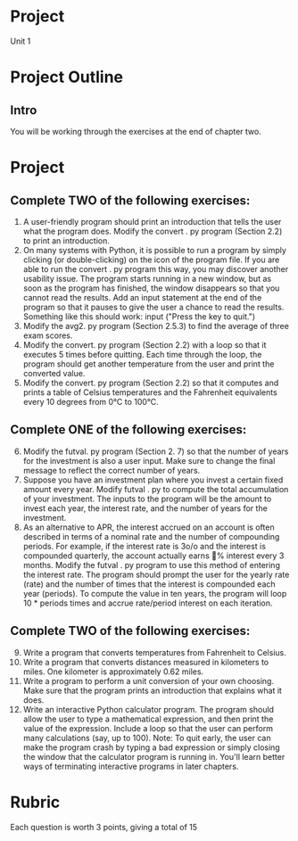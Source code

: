 # Project

Unit 1 

# Project Outline #

## Intro ##

You will be working through the exercises at the end of chapter two. 

# Project #

## Complete TWO of the following exercises: ##

1. A user-friendly program should print an introduction that tells the user
what the program does. Modify the convert . py program (Section 2.2) to
print an introduction.
2. On many systems with Python, it is possible to run a program by simply
clicking (or double-clicking) on the icon of the program file. If you are
able to run the convert . py program this way, you may discover another
usability issue. The program starts running in a new window, but as soon
as the program has finished, the window disappears so that you cannot
read the results. Add an input statement at the end of the program so
that it pauses to give the user a chance to read the results. Something like
this should work:
input ("Press the <Enter> key to quit.")
3. Modify the avg2. py program (Section 2.5.3) to find the average of three
exam scores.
4. Modify the convert. py program (Section 2.2) with a loop so that it executes
5 times before quitting. Each time through the loop, the program
should get another temperature from the user and print the converted
value.
5. Modify the convert. py program (Section 2.2) so that it computes and
prints a table of Celsius temperatures and the Fahrenheit equivalents every
10 degrees from 0°C to 100°C.

## Complete ONE of the following exercises: ##

6. Modify the futval. py program (Section 2. 7) so that the number of years
for the investment is also a user input. Make sure to change the final
message to reflect the correct number of years.
7. Suppose you have an investment plan where you invest a certain fixed
amount every year. Modify futval . py to compute the total accumulation
of your investment. The inputs to the program will be the amount to invest
each year, the interest rate, and the number of years for the investment.
8. As an alternative to APR, the interest accrued on an account is often described
in terms of a nominal rate and the number of compounding periods.
For example, if the interest rate is 3o/o and the interest is compounded
quarterly, the account actually earns 􀀚% interest every 3 months.
Modify the futval . py program to use this method of entering the
interest rate. The program should prompt the user for the yearly rate
(rate) and the number of times that the interest is compounded each year
(periods). To compute the value in ten years, the program will loop 10 *
periods times and accrue rate/period interest on each iteration.

## Complete TWO of the following exercises: ##

9. Write a program that converts temperatures from Fahrenheit to Celsius.
10. Write a program that converts distances measured in kilometers to miles.
One kilometer is approximately 0.62 miles.
11. Write a program to perform a unit conversion of your own choosing. Make
sure that the program prints an introduction that explains what it does.
12. Write an interactive Python calculator program. The program should allow
the user to type a mathematical expression, and then print the value of the
expression. Include a loop so that the user can perform many calculations
(say, up to 100). Note: To quit early, the user can make the program
crash by typing a bad expression or simply closing the window that the
calculator program is running in. You'll learn better ways of terminating
interactive programs in later chapters.

# Rubric #

Each question is worth 3 points, giving a total of 15 


